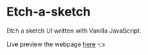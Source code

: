 # Etch-a-sketch
Etch a sketch UI written with Vanilla JavaScript.

Live preview the webpage [here](https://uaitt.github.io/etch_a_sketch/)
:point_left:
